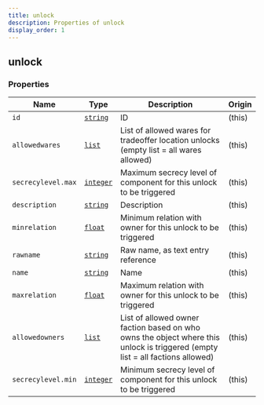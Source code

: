 ```yaml
---
title: unlock
description: Properties of unlock
display_order: 1
---
```


## unlock

### Properties

| Name | Type | Description | Origin |
|------|------|-------------|--------|
| `id` | [`string`](./string.md) | ID | (this) |
| `allowedwares` | [`list`](./list.md) | List of allowed wares for tradeoffer location unlocks (empty list = all wares allowed) | (this) |
| `secrecylevel.max` | [`integer`](./integer.md) | Maximum secrecy level of component for this unlock to be triggered | (this) |
| `description` | [`string`](./string.md) | Description | (this) |
| `minrelation` | [`float`](./float.md) | Minimum relation with owner for this unlock to be triggered | (this) |
| `rawname` | [`string`](./string.md) | Raw name, as text entry reference | (this) |
| `name` | [`string`](./string.md) | Name | (this) |
| `maxrelation` | [`float`](./float.md) | Maximum relation with owner for this unlock to be triggered | (this) |
| `allowedowners` | [`list`](./list.md) | List of allowed owner faction based on who owns the object where this unlock is triggered (empty list = all factions allowed) | (this) |
| `secrecylevel.min` | [`integer`](./integer.md) | Minimum secrecy level of component for this unlock to be triggered | (this) |

